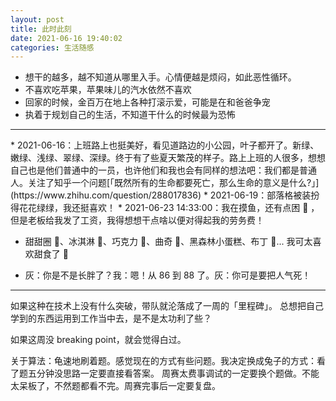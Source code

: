 ```yaml
---
layout: post
title: 此时此刻
date: 2021-06-16 19:40:02
categories: 生活随感
---
```


* 想干的越多，越不知道从哪里入手。心情便越是烦闷，如此恶性循环。
* 不喜欢吃苹果，苹果味儿的汽水依然不喜欢
* 回家的时候，金百万在地上各种打滚示爱，可能是在和爸爸争宠
* 执着于规划自己的生活，不知道干什么的时候最为恐怖
<hr />
* 2021-06-16：上班路上也挺美好，看见道路边的小公园，叶子都开了。新绿、嫩绿、浅绿、翠绿、深绿。终于有了些夏天繁茂的样子。路上上班的人很多，想想自己也是他们普通中的一员，也许他们和我也会有同样的想法吧：我们都是普通人。关注了知乎一个问题[「既然所有的生命都要死亡，那么生命的意义是什么?」](https://www.zhihu.com/question/288017836)
* 2021-06-19：部落格被装扮得花花绿绿，我还挺喜欢！
* 2021-06-23 14:33:00：我在摸鱼，还有点困 🥱 ，但是老板给我发了工资，我得想想干点啥以便对得起我的劳务费！

* 甜甜圈 🍩、冰淇淋 🍦、巧克力 🍫、曲奇 🍪、黑森林小蛋糕、布丁 🍮... 我可太喜欢甜食了 🍰

* 灰：你是不是长胖了？我：嗯！从 86 到 88 了。灰：你可是要把人气死！
<hr />
如果这种在技术上没有什么突破，带队就沦落成了一周的「里程碑」。
总想把自己学到的东西运用到工作当中去，是不是太功利了些？

如果这周没 breaking point，就会觉得白过。

关于算法：龟速地刷着题。感觉现在的方式有些问题。我决定换成兔子的方式：看了题五分钟没思路一定要直接看答案。
周赛太费事调试的一定要换个题做。不能太呆板了，不然题都看不完。周赛完事后一定要复盘。